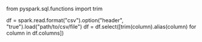 from pyspark.sql.functions import trim

df = spark.read.format("csv").option("header", "true").load("path/to/csv/file")
df = df.select([trim(column).alias(column) for column in df.columns])
